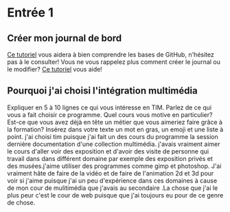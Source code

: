 # Entrée 1
## Créer mon journal de bord
[Ce tutoriel](https://guides.github.com/activities/hello-world/) vous aidera à bien comprendre les bases de GitHub, n'hésitez pas à le consulter!
Vous ne vous rappelez plus comment créer le journal ou le modifier? [Ce tutoriel](https://youtu.be/lX3bpuLK_Sg) vous aide! 

## Pourquoi j'ai choisi l'intégration multimédia
Expliquer en 5 à 10 lignes ce qui vous intéresse en TIM. Parlez de ce qui vous a fait choisir ce programme. Quel cours vous motive en particulier? Est-ce que vous avez déjà en tête un métier que vous aimeriez faire grâce à la formation? Insérez dans votre texte un mot en gras, un emoji et une liste à point. 
j'ai choisi tim puisque j'ai fait un des cours du programme la session dernière documentation d'une collection multimédia. j'avais vraiment aimer le cours d'aller voir des exposition et d'avoir des visite de personne qui travail dans dans différent domaine par exemple des exposition privés et des musées.j'aime utiliser des programmes comme gimp et photoshop. J'ai vraiment hâte de faire de la vidéo et de faire de l'animation 2d et 3d pour voir si j'aime puisque j'ai un peu d'expérience dans ces domaines à cause  de mon cour de mulitimédia que j'avais au secondaire .La chose que j'ai le plus peur c'est le cour de web puisque que j'ai toujours eu  pour de ce genre de chose.




